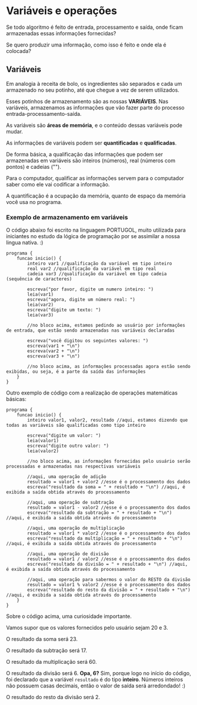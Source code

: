 # Variáveis e operações

Se todo algoritmo é feito de entrada, processamento e saída, onde ficam armazenadas essas informações fornecidas?

Se quero produzir uma informação, como isso é feito e onde ela é colocada?

## Variáveis

Em analogia à receita de bolo, os ingredientes são separados e cada um armazenado no seu potinho, até que chegue a vez de serem utilizados.

Esses potinhos de armazenamento são as nossas **VARIÁVEIS**. Nas variáveis, armazenamos as informações que vão fazer parte do processo entrada-processamento-saída.

As variáveis são **áreas de memória**, e o conteúdo dessas variáveis pode mudar. 

As informações de variáveis podem ser **quantificadas** e **qualificadas**.

De forma básica, a qualificação das informações que podem ser armazenadas em variáveis são inteiros (números), real (números com pontos) e cadeias ("").

Para o computador, qualificar as informações servem para o computador saber como ele vai codificar a informação.

A quantificação é a ocupação da memória, quanto de espaço da memória você usa no programa.

### Exemplo de armazenamento em variáveis

O código abaixo foi escrito na linguagem PORTUGOL, muito utilizada para iniciantes no estudo da lógica de programação por se assimilar a nossa lingua nativa. :)

```
programa {
	funcao inicio() {
		inteiro var1 //qualificação da variável em tipo inteiro
		real var2 //qualificação da variável em tipo real
		cadeia var3 //qualificação da variável em tipo cadeia (sequência de caracteres)
		
		escreva("por favor, digite um numero inteiro: ")
		leia(var1)
		escreva("agora, digite um número real: ")
		leia(var2)
		escreva("digite um texto: ")
		leia(var3)

        //no bloco acima, estamos pedindo ao usuário por informações de entrada, que estão sendo armazenadas nas variáveis declaradas

		escreva("você digitou os seguintes valores: ")
		escreva(var1 + "\n")
		escreva(var2 + "\n")
		escreva(var3 + "\n")

        //no bloco acima, as informações processadas agora estão sendo exibidas, ou seja, é a parte da saída das informações
	}
}
```

Outro exemplo de código com a realização de operações matemáticas básicas:

```
programa {
	funcao inicio() {
		inteiro valor1, valor2, resultado //aqui, estamos dizendo que todas as variáveis são qualificadas como tipo inteiro

		escreva("digite um valor: ")
		leia(valor1)
		escreva("digite outro valor: ")
		leia(valor2)

        //no bloco acima, as informações fornecidas pelo usuário serão processadas e armazenadas nas respectivas variáveis
		
        //aqui, uma operação de adição
		resultado = valor1 + valor2 //esse é o processamento dos dados
		escreva("resultado da soma = " + resultado + "\n") //aqui, é exibida a saída obtida através do processamento
		
        //aqui, uma operação de subtração
		resultado = valor1 - valor2 //esse é o processamento dos dados
		escreva("resultado da subtração = " + resultado + "\n") //aqui, é exibida a saída obtida através do processamento
		
        //aqui, uma operação de multiplicação
		resultado = valor1 * valor2 //esse é o processamento dos dados
		escreva("resultado da multiplicação = " + resultado + "\n") //aqui, é exibida a saída obtida através do processamento
		
        //aqui, uma operação de divisão
		resultado = valor1 / valor2 //esse é o processamento dos dados
		escreva("resultado da divisão = " + resultado + "\n") //aqui, é exibida a saída obtida através do processamento
		
        //aqui, uma operação para sabermos o valor do RESTO da divisão
		resultado = valor1 % valor2 //esse é o processamento dos dados
		escreva("resultado do resto da divisão = " + resultado + "\n") //aqui, é exibida a saída obtida através do processamento
	}
}
```

Sobre o código acima, uma curiosidade importante.

Vamos supor que os valores fornecidos pelo usuário sejam 20 e 3.

O resultado da soma será 23.

O resultado da subtração será 17.

O resultado da multiplicação será 60.

O resultado da divisão será 6. **Opa, 6?** Sim, porque logo no início do código, foi declarado que a variável `resultado` é do tipo **inteiro**. Números inteiros não possuem casas decimais, então o valor de saída será arredondado! :)

O resultado do resto da divisão será 2.